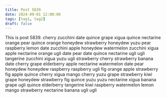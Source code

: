 ```yaml
---
title: Post 5839
date: 2024-09-01 12:00:00
tags: [tag1, tag2]
draft: false
---
```

This is post 5839.
cherry
zucchini
date
quince
grape
xigua
quince
nectarine
orange
pear
quince
orange
honeydew
strawberry
honeydew
yuzu
pear
raspberry
lemon
date
zucchini
apple
honeydew
watermelon
zucchini
xigua
apple
nectarine
orange
ugli
date
pear
date
quince
nectarine
ugli
ugli
tangerine
zucchini
xigua
yuzu
ugli
strawberry
cherry
strawberry
banana
date
cherry
grape
elderberry
apple
nectarine
watermelon
date
pear
honeydew
honeydew
raspberry
raspberry
ugli
fig
orange
apple
strawberry
fig
apple
quince
cherry
xigua
mango
cherry
yuzu
grape
strawberry
kiwi
grape
honeydew
strawberry
fig
quince
yuzu
yuzu
nectarine
xigua
banana
grape
ugli
quince
elderberry
tangerine
kiwi
raspberry
watermelon
lemon
mango
strawberry
nectarine
banana
ugli
ugli
